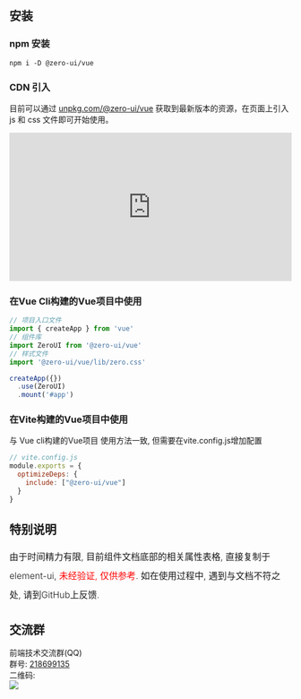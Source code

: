 ## 安装

### npm 安装
```
npm i -D @zero-ui/vue
```

### CDN 引入
目前可以通过 [unpkg.com/@zero-ui/vue](https://unpkg.com/@zero-ui/vue) 获取到最新版本的资源，在页面上引入 js 和 css 文件即可开始使用。
<iframe height="265" style="width: 100%;" scrolling="no" title="@zero/vue 在浏览器中使用" src="https://codepen.io/kscript/embed/qBZyYLb?height=265&theme-id=light&default-tab=html,result" frameborder="no" loading="lazy" allowtransparency="true" allowfullscreen="true">
  See the Pen <a href='https://codepen.io/kscript/pen/qBZyYLb'>@zero/vue 在浏览器中使用</a> by kscript
  (<a href='https://codepen.io/kscript'>@kscript</a>) on <a href='https://codepen.io'>CodePen</a>.
</iframe>


### 在Vue Cli构建的Vue项目中使用

``` javascript 
// 项目入口文件  
import { createApp } from 'vue'
// 组件库
import ZeroUI from '@zero-ui/vue'
// 样式文件
import '@zero-ui/vue/lib/zero.css'

createApp({})
  .use(ZeroUI)
  .mount('#app')
```

### 在Vite构建的Vue项目中使用
与 Vue cli构建的Vue项目 使用方法一致, 但需要在vite.config.js增加配置
``` javascript
// vite.config.js
module.exports = {
  optimizeDeps: {
    include: ["@zero-ui/vue"]
  }
}
```

## 特别说明
<p style="font-size: 16px;font-weight: 300;line-height: 34px;">
由于时间精力有限, 目前组件文档底部的相关属性表格, 直接复制于element-ui, 
<span style="color:red;">未经验证, 仅供参考</span>. 如在使用过程中, 遇到与文档不符之处, <a href="https://github.com/kscript/zero/issues" target="_blank" style="text-decoration: none;">请到GitHub上反馈</a>.
</p>

## 交流群
前端技术交流群(QQ)  
群号: [218699135](https://qm.qq.com/cgi-bin/qm/qr?k=dny0rBikAgLvvYwzKT8IOBzq70KvwEMs&jump_from=webapi)  
二维码:  
![](https://qun.qq.com/qrcode/index?data=https%3A%2F%2Fqm.qq.com%2Fcgi-bin%2Fqm%2Fqr%3Fk%3Ddny0rBikAgLvvYwzKT8IOBzq70KvwEMs%26jump_from%3Dwebapi%26qr%3D1)  